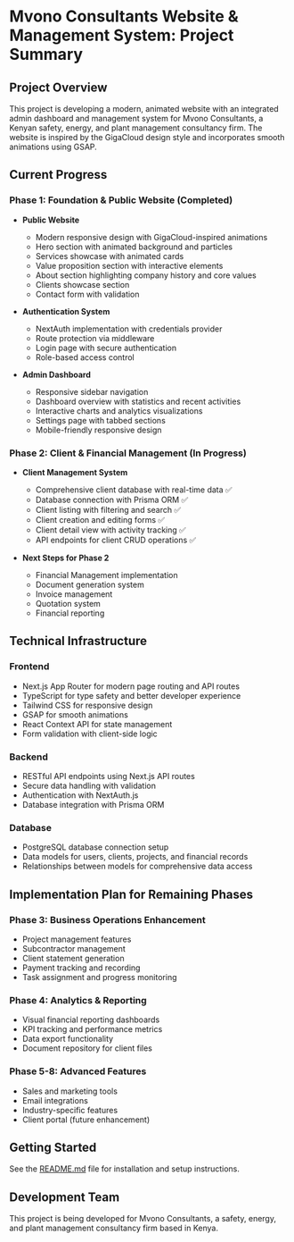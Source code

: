 # Mvono Consultants Website & Management System: Project Summary

## Project Overview

This project is developing a modern, animated website with an integrated admin dashboard and management system for Mvono Consultants, a Kenyan safety, energy, and plant management consultancy firm. The website is inspired by the GigaCloud design style and incorporates smooth animations using GSAP.

## Current Progress

### Phase 1: Foundation & Public Website (Completed)
- **Public Website**
  - Modern responsive design with GigaCloud-inspired animations
  - Hero section with animated background and particles
  - Services showcase with animated cards
  - Value proposition section with interactive elements
  - About section highlighting company history and core values
  - Clients showcase section
  - Contact form with validation

- **Authentication System**
  - NextAuth implementation with credentials provider
  - Route protection via middleware
  - Login page with secure authentication
  - Role-based access control

- **Admin Dashboard**
  - Responsive sidebar navigation
  - Dashboard overview with statistics and recent activities
  - Interactive charts and analytics visualizations
  - Settings page with tabbed sections
  - Mobile-friendly responsive design

### Phase 2: Client & Financial Management (In Progress)
- **Client Management System**
  - Comprehensive client database with real-time data ✅
  - Database connection with Prisma ORM ✅ 
  - Client listing with filtering and search ✅
  - Client creation and editing forms ✅
  - Client detail view with activity tracking ✅
  - API endpoints for client CRUD operations ✅

- **Next Steps for Phase 2**
  - Financial Management implementation
  - Document generation system
  - Invoice management
  - Quotation system
  - Financial reporting

## Technical Infrastructure

### Frontend
- Next.js App Router for modern page routing and API routes
- TypeScript for type safety and better developer experience
- Tailwind CSS for responsive design
- GSAP for smooth animations
- React Context API for state management
- Form validation with client-side logic

### Backend
- RESTful API endpoints using Next.js API routes
- Secure data handling with validation
- Authentication with NextAuth.js
- Database integration with Prisma ORM

### Database
- PostgreSQL database connection setup
- Data models for users, clients, projects, and financial records
- Relationships between models for comprehensive data access

## Implementation Plan for Remaining Phases

### Phase 3: Business Operations Enhancement
- Project management features
- Subcontractor management
- Client statement generation
- Payment tracking and recording
- Task assignment and progress monitoring

### Phase 4: Analytics & Reporting
- Visual financial reporting dashboards
- KPI tracking and performance metrics
- Data export functionality
- Document repository for client files

### Phase 5-8: Advanced Features
- Sales and marketing tools
- Email integrations
- Industry-specific features
- Client portal (future enhancement)

## Getting Started

See the [README.md](./README.md) file for installation and setup instructions.

## Development Team

This project is being developed for Mvono Consultants, a safety, energy, and plant management consultancy firm based in Kenya.
